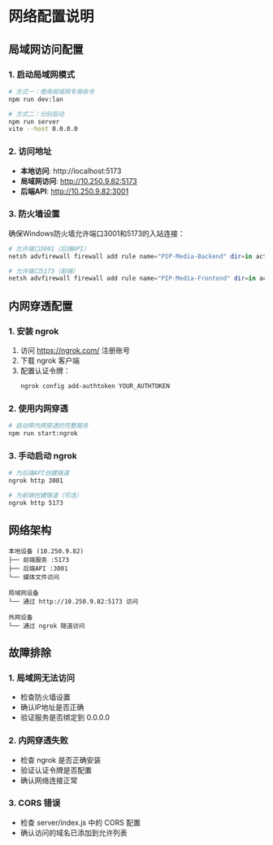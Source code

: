 # 网络配置说明

## 局域网访问配置

### 1. 启动局域网模式
```bash
# 方式一：使用局域网专用命令
npm run dev:lan

# 方式二：分别启动
npm run server
vite --host 0.0.0.0
```

### 2. 访问地址
- **本地访问**: http://localhost:5173
- **局域网访问**: http://10.250.9.82:5173
- **后端API**: http://10.250.9.82:3001

### 3. 防火墙设置
确保Windows防火墙允许端口3001和5173的入站连接：
```powershell
# 允许端口3001（后端API）
netsh advfirewall firewall add rule name="PIP-Media-Backend" dir=in action=allow protocol=TCP localport=3001

# 允许端口5173（前端）
netsh advfirewall firewall add rule name="PIP-Media-Frontend" dir=in action=allow protocol=TCP localport=5173
```

## 内网穿透配置

### 1. 安装 ngrok
1. 访问 https://ngrok.com/ 注册账号
2. 下载 ngrok 客户端
3. 配置认证令牌：
   ```bash
   ngrok config add-authtoken YOUR_AUTHTOKEN
   ```

### 2. 使用内网穿透
```bash
# 启动带内网穿透的完整服务
npm run start:ngrok
```

### 3. 手动启动 ngrok
```bash
# 为后端API创建隧道
ngrok http 3001

# 为前端创建隧道（可选）
ngrok http 5173
```

## 网络架构

```
本地设备 (10.250.9.82)
├── 前端服务 :5173
├── 后端API :3001
└── 媒体文件访问

局域网设备
└── 通过 http://10.250.9.82:5173 访问

外网设备
└── 通过 ngrok 隧道访问
```

## 故障排除

### 1. 局域网无法访问
- 检查防火墙设置
- 确认IP地址是否正确
- 验证服务是否绑定到 0.0.0.0

### 2. 内网穿透失败
- 检查 ngrok 是否正确安装
- 验证认证令牌是否配置
- 确认网络连接正常

### 3. CORS 错误
- 检查 server/index.js 中的 CORS 配置
- 确认访问的域名已添加到允许列表
